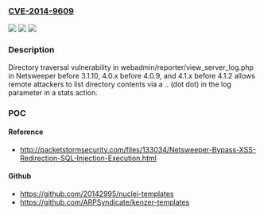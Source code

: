 ### [CVE-2014-9609](https://cve.mitre.org/cgi-bin/cvename.cgi?name=CVE-2014-9609)
![](https://img.shields.io/static/v1?label=Product&message=n%2Fa&color=blue)
![](https://img.shields.io/static/v1?label=Version&message=n%2Fa&color=blue)
![](https://img.shields.io/static/v1?label=Vulnerability&message=n%2Fa&color=brighgreen)

### Description

Directory traversal vulnerability in webadmin/reporter/view_server_log.php in Netsweeper before 3.1.10, 4.0.x before 4.0.9, and 4.1.x before 4.1.2 allows remote attackers to list directory contents via a .. (dot dot) in the log parameter in a stats action.

### POC

#### Reference
- http://packetstormsecurity.com/files/133034/Netsweeper-Bypass-XSS-Redirection-SQL-Injection-Execution.html

#### Github
- https://github.com/20142995/nuclei-templates
- https://github.com/ARPSyndicate/kenzer-templates


